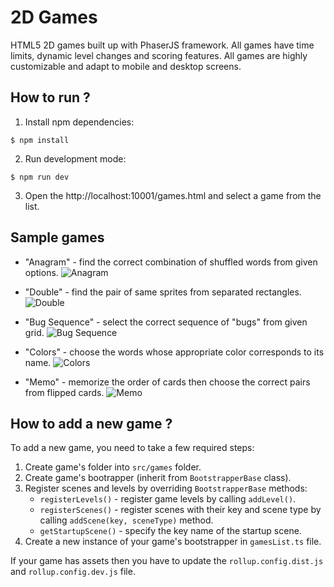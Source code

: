 # 2D Games
HTML5 2D games built up with PhaserJS framework. All games have time limits, dynamic level changes and scoring features. All games are highly customizable and adapt to mobile and desktop screens. 

## How to run ?
1. Install npm dependencies:
```
$ npm install
```

2. Run development mode:

```
$ npm run dev
```

3. Open the http://localhost:10001/games.html and select a game from the list.

## Sample games
- "Anagram" - find the correct combination of shuffled words from given options.
![Anagram](./docs/anagram.gif)

- "Double" - find the pair of same sprites from separated rectangles.
![Double](./docs/double.gif)

- "Bug Sequence" - select the correct sequence of "bugs" from given grid.
![Bug Sequence](./docs/bug-sequence.gif)

- "Colors" - choose the words whose appropriate color corresponds to its name. 
![Colors](./docs/colors.gif)

- "Memo" - memorize the order of cards then choose the correct pairs from flipped cards.
![Memo](./docs/memo.gif)

## How to add a new game ?
To add a new game, you need to take a few required steps:
1. Create game's folder into `src/games` folder.
2. Create game's bootrapper (inherit from `BootstrapperBase` class).
3. Register scenes and levels by overriding `BootstrapperBase` methods:
    * `registerLevels()` - register game levels by calling `addLevel()`.
    * `registerScenes()` - register scenes with their key and scene type by calling `addScene(key, sceneType)` method.
    * `getStartupScene()` - specify the key name of the startup scene.
4. Create a new instance of your game's bootstrapper in `gamesList.ts` file.

If your game has assets then you have to update the `rollup.config.dist.js` and `rollup.config.dev.js` file.